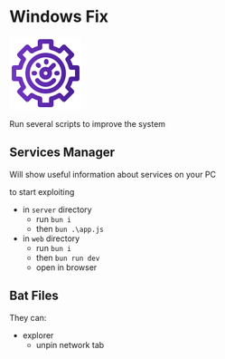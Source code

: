 # Windows Fix

![logo](./ServicesManager/web/public/logo.png)

Run several scripts to improve the system

## Services Manager

Will show useful information about services on your PC

to start exploiting

- in `server` directory
  - run `bun i`
  - then `bun .\app.js`
- in `web` directory
  - run `bun i`
  - then `bun run dev`
  - open in browser

## Bat Files

They can:

- explorer
  - unpin network tab
